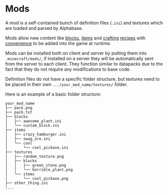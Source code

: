 # Mods

A mod is a self-contained bunch of definition files (`.ini`) and textures which are loaded and parsed by Alphabase. 

Mods allow new content like [blocks](Definition%20Types/Block.md), [items](Definition%20Types/Item.md) and [crafting](Definition%20Types/Recipe.md) [recipes](Definition%20Types/Smelting.md) with [convenience](Definition%20Types/Instance.md) to be added into the game at runtime.

Mods can be installed both on client and server by putting them into `.minecraft/mods/`, if installed on a server they will be automatically sent from the server to each client.
They function similar to datapacks due to the fact that they do not require any modifications to base code.

Definition files do not have a specific folder structure, but textures need to be placed in their own `.../your_mod_name/textures/` folder.

Here is an example of a basic folder structure:
```
your_mod_name
├── pack.png
├── pack.txt
├── blocks
│   ├── awesome_plant.ini
│   ╰── custom_block.ini
├── items
│   ├── crazy_hamburger.ini
│   ├── swag_ore.ini
│   ╰── cool
│       ╰── cool_pickaxe.ini
├── textures
│   ├── random_texture.png
│   ├── blocks
│   │   ├── green_stone.png
│   │   ╰── horrible_plant.png
│   ╰── items
│       ╰── cool_pickaxe.png
├── other_thing.ini
┆...
```